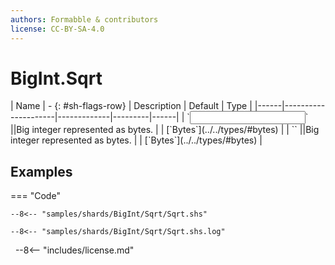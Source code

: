 ```yaml
---
authors: Formabble & contributors
license: CC-BY-SA-4.0
---
```



# BigInt.Sqrt

<div class="sh-parameters" markdown="1">
| Name | - {: #sh-flags-row} | Description | Default | Type |
|------|---------------------|-------------|---------|------|
| `<input>` ||Big integer represented as bytes. | | [`Bytes`](../../types/#bytes) |
| `<output>` ||Big integer represented as bytes. | | [`Bytes`](../../types/#bytes) |

</div>



## Examples

=== "Code"

  ```x86asm linenums="1"
  --8<-- "samples/shards/BigInt/Sqrt/Sqrt.shs"
  ```

  ```
  --8<-- "samples/shards/BigInt/Sqrt/Sqrt.shs.log"
  ```
&nbsp;
--8<-- "includes/license.md"

